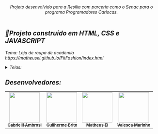 <!--Readme: Valesca -->
<div align="center">
<i><h6>Projeto desenvolvido para a Resilia com parceria como o Senac para o programa Programadores Cariocas.<br></br>
</div>

## 💬Projeto construído em HTML, CSS e JAVASCRIPT <br>
  Tema: Loja de roupa de academia <br>
  https://matheusel.github.io/FitFashion/index.html
  

<details>
  <summary>Telas:</summary>
      <p align="justify">
      1: Tela Home <br>
      2: Tela Produtos <br>
      3: Tela Equipe <br>
      4: Tela Contato <br>
  </details>
  


## Desenvolvedores:
  <table>
  <tr>
    <td align="center"><a href="https://github.com/GabrielliAmbrosi"><img src="https://avatars.githubusercontent.com/u/89021142?v=4" width="100px;" alt=""/><br /><sub><b>Gabrielli Ambrosi</b></sub></a><br /><a href="" title="Code"></a></td>
     <td align="center"><a href="https://github.com/GuilhermeBrito89"><img src="https://avatars.githubusercontent.com/u/113526718?v=4" width="100px;" alt=""/><br /><sub><b>Guilherme Brito</b></sub></a><br /><a href="" title="Code"></a></td>
    <td align="center"><a href="https://github.com/matheusel"><img src="https://avatars.githubusercontent.com/u/80267028?v=4" width="100px;" alt=""/><br /><sub><b>Matheus El</b></sub></a><br /><a href="" title="Code"></a></td>
    <td align="center"><a href="https://github.com/Valhutcherson"><img src="https://avatars.githubusercontent.com/u/113068971?v=4" width="100px;" alt=""/><br /><sub><b>Valesca Marinho</b></sub></a><br /><a href="" title="Code"></a></td>
  </tr>
</table>
